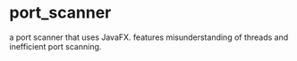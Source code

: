 # port_scanner
a port scanner that uses JavaFX.
features misunderstanding of threads and inefficient port scanning.
